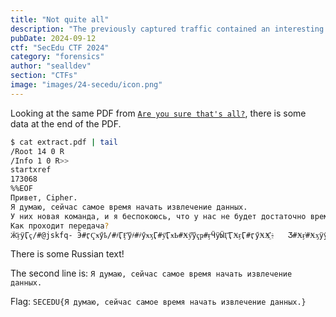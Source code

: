 ```yaml
---
title: "Not quite all"
description: "The previously captured traffic contained an interesting tidbit towards the end of the file. What was the second line sent in the secret message? The message should wrapped in `SECEDU{}`. If it's another language, do not translate it. The text is in cyrillic, so ASCII doesn't display it nicely. What encoding scheme can cyrillic utilise?"
pubDate: 2024-09-12
ctf: "SecEdu CTF 2024"
category: "forensics"
author: "sealldev"
section: "CTFs"
image: "images/24-secedu/icon.png"
---
```




Looking at the same PDF from [`Are you sure that's all?`](24-seceduw1-areyousurethatsall), there is some data at the end of the PDF.

```bash
$ cat extract.pdf | tail             
/Root 14 0 R
/Info 1 0 R>>
startxref
173068
%%EOF
Привет, Cipher.
Я думаю, сейчас самое время начать извлечение данных.
У них новая команда, и я беспокоюсь, что у нас не будет достаточно времени, чтобы получить то, что нам нужно.
Как проходит передача?
Ӝ҃ӻӱӶҁ/#@jskfq-	Ӭ#ӷҀӿӳҍ/#҂ӶӺ҄ӳ҂#҂ӳӿӽӶ#ӱ҃ӶӿҌ#Ӿӳ҄ӳҁҏ#ӻӴӱӸӶ҄ӶӾӻӶ#ӷӳӾӾ҈҆-	Ӡ#Ӿӻ҆#ӾӽӱӳҌ#ӹӽӿӳӾӷӳ/#ӻ#Ҍ#ӲӶ҂Ӽӽӹӽҍ҂ҏ/#҄ҁӽ#Ҁ#Ӿӳ҂#ӾӶ#ӲҀӷӶҁ#ӷӽ҂ҁӳҁӽ҄Ӿӽ#ӱ҃ӶӿӶӾӻ/#҄ҁӽӲ҈#ӼӽӸҀ҄ӻҁҏ#ҁӽ/#҄ҁӽ#Ӿӳӿ#ӾҀӵӾӽ-	әӳӹ#Ӽ҃ӽ҆ӽӷӻҁ#ӼӶ҃Ӷӷӳ҄ӳ<	
```

There is some Russian text!

The second line is: `Я думаю, сейчас самое время начать извлечение данных.`

Flag: `SECEDU{Я думаю, сейчас самое время начать извлечение данных.}`
